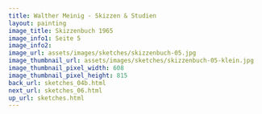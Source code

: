 ```yaml
---
title: Walther Meinig - Skizzen & Studien
layout: painting
image_title: Skizzenbuch 1965
image_info1: Seite 5
image_info2: 
image_url: assets/images/sketches/skizzenbuch-05.jpg
image_thumbnail_url: assets/images/sketches/skizzenbuch-05-klein.jpg
image_thumbnail_pixel_width: 608
image_thumbnail_pixel_height: 815
back_url: sketches_04b.html
next_url: sketches_06.html
up_url: sketches.html
---
```


